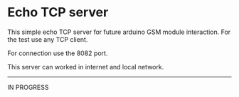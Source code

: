 # Echo TCP server

This simple echo TCP server for future arduino GSM module interaction.
For the test use any TCP client.

For connection use the 8082 port.

This server can worked in internet and local network.
____

IN PROGRESS